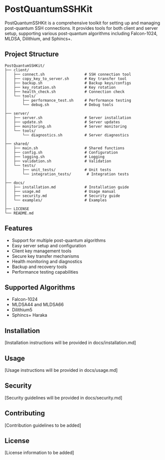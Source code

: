 # PostQuantumSSHKit

PostQuantumSSHKit is a comprehensive toolkit for setting up and managing post-quantum SSH connections. It provides tools for both client and server setup, supporting various post-quantum algorithms including Falcon-1024, MLDSA, Dilithium, and Sphincs+.

## Project Structure

```
PostQuantumSSHKit/
├── client/
│   ├── connect.sh                  # SSH connection tool
│   ├── copy_key_to_server.sh       # Key transfer tool
│   ├── backup.sh                   # Backup keys/configs
│   ├── key_rotation.sh             # Key rotation
│   ├── health_check.sh             # Connection check
│   └── tools/
│       ├── performance_test.sh     # Performance testing
│       └── debug.sh                # Debug tools
│
├── server/
│   ├── server.sh                   # Server installation
│   ├── update.sh                   # Server updates
│   ├── monitoring.sh               # Server monitoring
│   └── tools/
│       └── diagnostics.sh          # Server diagnostics
│
├── shared/
│   ├── main.sh                     # Shared functions
│   ├── config.sh                   # Configuration
│   ├── logging.sh                  # Logging
│   ├── validation.sh               # Validation
│   └── tests/
│       ├── unit_tests/             # Unit tests
│       └── integration_tests/       # Integration tests
│
├── docs/
│   ├── installation.md             # Installation guide
│   ├── usage.md                    # Usage manual
│   ├── security.md                 # Security guide
│   └── examples/                   # Examples
│
├── LICENSE
└── README.md
```

## Features

- Support for multiple post-quantum algorithms
- Easy server setup and configuration
- Client key management tools
- Secure key transfer mechanisms
- Health monitoring and diagnostics
- Backup and recovery tools
- Performance testing capabilities

## Supported Algorithms

- Falcon-1024
- MLDSA44 and MLDSA66
- Dilithium5
- Sphincs+ Haraka

## Installation

[Installation instructions will be provided in docs/installation.md]

## Usage

[Usage instructions will be provided in docs/usage.md]

## Security

[Security guidelines will be provided in docs/security.md]

## Contributing

[Contribution guidelines to be added]

## License

[License information to be added]